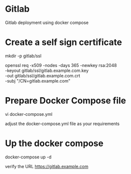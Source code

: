 # Gitlab
Gitlab deployment using docker compose

# Create a self sign certificate
mkdir -p gitlab/ssl

openssl req -x509 -nodes -days 365 -newkey rsa:2048 \
  -keyout gitlab/ssl/gitlab.example.com.key \
  -out gitlab/ssl/gitlab.example.com.crt \
  -subj "/CN=gitlab.example.com"

# Prepare Docker Compose file

vi docker-compose.yml

adjust the docker-compose.yml file as your requirements

# Up the docker compose 
docker-compose up -d

verify the URL
https://gitlab.example.com

